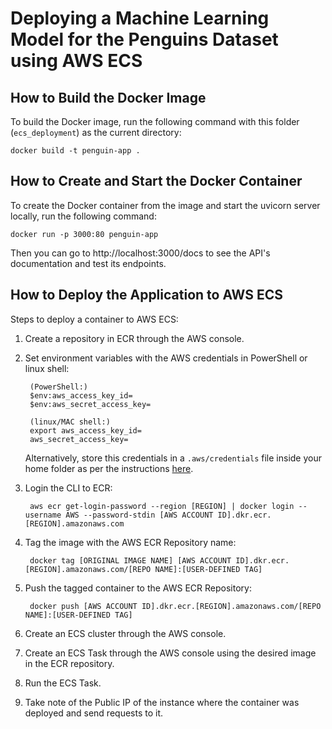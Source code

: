 # Deploying a Machine Learning Model for the Penguins Dataset using AWS ECS

## How to Build the Docker Image

To build the Docker image, run the following command with this folder (`ecs_deployment`) as the current directory:

```
docker build -t penguin-app .
```

## How to Create and Start the Docker Container

To create the Docker container from the image and start the uvicorn server locally, run the following command:

```
docker run -p 3000:80 penguin-app
```

Then you can go to http://localhost:3000/docs to see the API's documentation and test its endpoints.

## How to Deploy the Application to AWS ECS

Steps to deploy a container to AWS ECS:

1. Create a repository in ECR through the AWS console.

1. Set environment variables with the AWS credentials in PowerShell or linux shell:

        (PowerShell:)
        $env:aws_access_key_id=
        $env:aws_secret_access_key=

        (linux/MAC shell:)
        export aws_access_key_id=
        aws_secret_access_key=

    Alternatively, store this credentials in a `.aws/credentials` file inside your home folder as per the instructions [here](https://boto3.amazonaws.com/v1/documentation/api/latest/guide/credentials.html#shared-credentials-file).

1. Login the CLI to ECR:

        aws ecr get-login-password --region [REGION] | docker login --username AWS --password-stdin [AWS ACCOUNT ID].dkr.ecr.[REGION].amazonaws.com

1. Tag the image with the AWS ECR Repository name:

        docker tag [ORIGINAL IMAGE NAME] [AWS ACCOUNT ID].dkr.ecr.[REGION].amazonaws.com/[REPO NAME]:[USER-DEFINED TAG]

1. Push the tagged container to the AWS ECR Repository:

        docker push [AWS ACCOUNT ID].dkr.ecr.[REGION].amazonaws.com/[REPO NAME]:[USER-DEFINED TAG]

1. Create an ECS cluster through the AWS console.

1. Create an ECS Task through the AWS console using the desired image in the ECR repository.

1. Run the ECS Task.

1. Take note of the Public IP of the instance where the container was deployed and send requests to it.